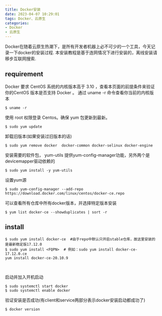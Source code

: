 ```yaml
---
title: Docker安装
date: 2023-04-07 10:29:01
tags: Docker、云原生
categories:
- Docker
- 云原生
---
```


Docker在随着云原生热潮下，是所有开发者机器上必不可少的一个工具，今天记录一下docker的安装过程. 本安装教程是基于连网情况下进行安装的，离线安装请移步互联网搜索.

<!-- more -->

## requirement
Docker 要求 CentOS 系统的内核版本高于 3.10 ，查看本页面的前提条件来验证你的CentOS 版本是否支持 Docker 。
通过 uname -r 命令查看你当前的内核版本
```
$ uname -r
```
使用 root 权限登录 Centos。确保 yum 包更新到最新。
```
$ sudo yum update
```
卸载旧版本(如果安装过旧版本的话)
```
$ sudo yum remove docker  docker-common docker-selinux docker-engine
```
安装需要的软件包， yum-utils 提供yum-config-manager功能，另外两个是devicemapper驱动依赖的
```
$ sudo yum install -y yum-utils 
```
设置yum源
```
$ sudo yum-config-manager --add-repo https://download.docker.com/linux/centos/docker-ce.repo
```
可以查看所有仓库中所有docker版本，并选择特定版本安装
```
$ yum list docker-ce --showduplicates | sort -r
```

## install
```
$ sudo yum install docker-ce  #由于repo中默认只开启stable仓库，故这里安装的是最新稳定版17.12.0
$ sudo yum install <FQPN>  # 例如：sudo yum install docker-ce-17.12.0.ce
yum install docker-ce-20.10.9
```

 

启动并加入开机启动
```
$ sudo systemctl start docker
$ sudo systemctl enable docker
```
验证安装是否成功(有client和service两部分表示docker安装启动都成功了)
```
$ docker version
```


